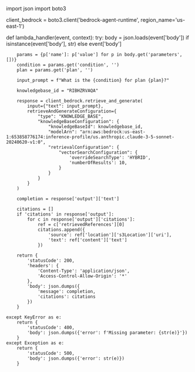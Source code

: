 import json
import boto3

client_bedrock = boto3.client('bedrock-agent-runtime', region_name='us-east-1')

def lambda_handler(event, context):
    try:
        body = json.loads(event['body']) if isinstance(event['body'], str) else event['body']

        params = {p['name']: p['value'] for p in body.get('parameters', [])}
        condition = params.get('condition', '')
        plan = params.get('plan', '')
        
        input_prompt = f"What is the {condition} for plan {plan}?"

        knowledgebase_id = "RIBHZRVAQA"

        response = client_bedrock.retrieve_and_generate(
            input={"text": input_prompt},
            retrieveAndGenerateConfiguration={
                "type": "KNOWLEDGE_BASE",
                "knowledgeBaseConfiguration": {
                    "knowledgeBaseId": knowledgebase_id,
                    "modelArn": "arn:aws:bedrock:us-east-1:653858776174:inference-profile/us.anthropic.claude-3-5-sonnet-20240620-v1:0",
                    "retrievalConfiguration": {
                        "vectorSearchConfiguration": {
                            'overrideSearchType': 'HYBRID',
                            'numberOfResults': 10,
                        }
                    }
                }
            }
        )

        completion = response['output']['text']

        citations = []
        if 'citations' in response['output']:
            for c in response['output']['citations']:
                ref = c['retrievedReferences'][0]
                citations.append({
                    'source': ref['location']['s3Location']['uri'],
                    'text': ref['content']['text']
                })

        return {
            'statusCode': 200,
            'headers': {
                'Content-Type': 'application/json',
                'Access-Control-Allow-Origin': '*'
            },
            'body': json.dumps({
                'message': completion,
                'citations': citations
            })
        }

    except KeyError as e:
        return {
            'statusCode': 400,
            'body': json.dumps({'error': f'Missing parameter: {str(e)}'})
        }
    except Exception as e:
        return {
            'statusCode': 500,
            'body': json.dumps({'error': str(e)})
        }

